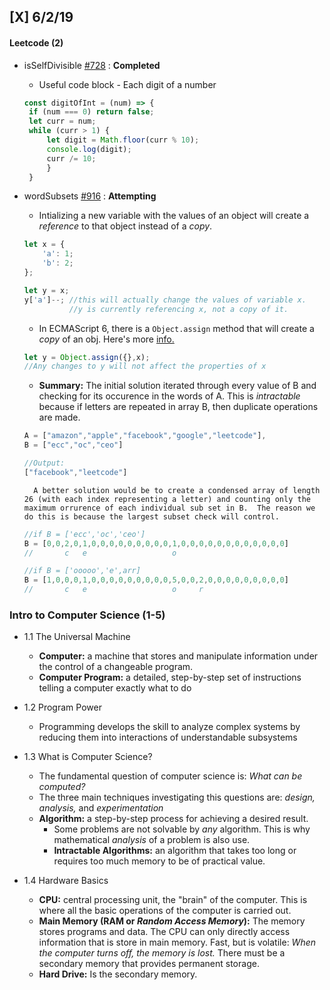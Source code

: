 ## [X] 6/2/19 

#### Leetcode (2)
* isSelfDivisible [#728](https://leetcode.com/problems/self-dividing-numbers/) : **Completed**
   * Useful code block - Each digit of a number
   ```javascript
   const digitOfInt = (num) => {
    if (num === 0) return false;
    let curr = num;
    while (curr > 1) {
        let digit = Math.floor(curr % 10); 
        console.log(digit);
        curr /= 10;
        }
    }
    ```
* wordSubsets [#916](https://leetcode.com/problems/word-subsets/submissions/) : **Attempting**
    * Intializing a new variable with the values of an object will create a _reference_ to that object instead of a _copy_.
    ```javascript
    let x = {
        'a': 1;
        'b': 2;
    };

    let y = x;
    y['a']--; //this will actually change the values of variable x. 
              //y is currently referencing x, not a copy of it.
    ```
    * In ECMAScript 6, there is a `Object.assign` method that will create a _copy_ of an obj. Here's more [info.](https://stackoverflow.com/questions/728360/how-do-i-correctly-clone-a-javascript-object)
    ```javascript
    let y = Object.assign({},x);
    //Any changes to y will not affect the properties of x
    ```

    * **Summary:** The initial solution iterated through every value of B and checking for its occurence in the words of A.  This is _intractable_ because if letters are repeated in array B, then duplicate operations are made.

    ```javascript
    A = ["amazon","apple","facebook","google","leetcode"],
    B = ["ecc","oc","ceo"]

    //Output:
    ["facebook","leetcode"]
    ```

        A better solution would be to create a condensed array of length 26 (with each index representing a letter) and counting only the maximum orrurence of each individual sub set in B.  The reason we do this is because the largest subset check will control.

    ```javascript
    //if B = ['ecc','oc','ceo']
    B = [0,0,2,0,1,0,0,0,0,0,0,0,0,0,1,0,0,0,0,0,0,0,0,0,0,0,0]
    //       c   e                   o

    //if B = ['ooooo','e',arr]
    B = [1,0,0,0,1,0,0,0,0,0,0,0,0,0,5,0,0,2,0,0,0,0,0,0,0,0,0]
    //       c   e                   o     r
    ```

### Intro to Computer Science (1-5)

* 1.1 The Universal Machine
  * **Computer:**  a machine that stores and manipulate information under the control of a changeable program.
  * **Computer Program:** a detailed, step-by-step set of instructions telling a computer exactly what to do

* 1.2 Program Power
  * Programming develops the skill to analyze complex systems by reducing them into interactions of understandable subsystems

* 1.3 What is Computer Science?
  * The fundamental question of computer science is: _What can be computed?_
  * The three main techniques investigating this questions are: _design, analysis,_ and _experimentation_
  * **Algorithm:** a step-by-step process for achieving a desired result.
    * Some problems are not solvable by _any_ algorithm.  This is why mathematical _analysis_ of a problem is also use.
    * **Intractable Algorithms:** an algorithm that takes too long or requires too much memory to be of practical value.

* 1.4 Hardware Basics
  * **CPU:** central processing unit, the "brain" of the computer.  This is where all the basic operations of the computer is carried out.
  * **Main Memory (RAM or _Random Access Memory_):** The memory stores programs and data.  The CPU can only directly access information that is store in main memory.  Fast, but is volatile: _When the computer turns off, the memory is lost._  There must be a secondary memory that provides permanent storage.
  * **Hard Drive:** Is the secondary memory.
